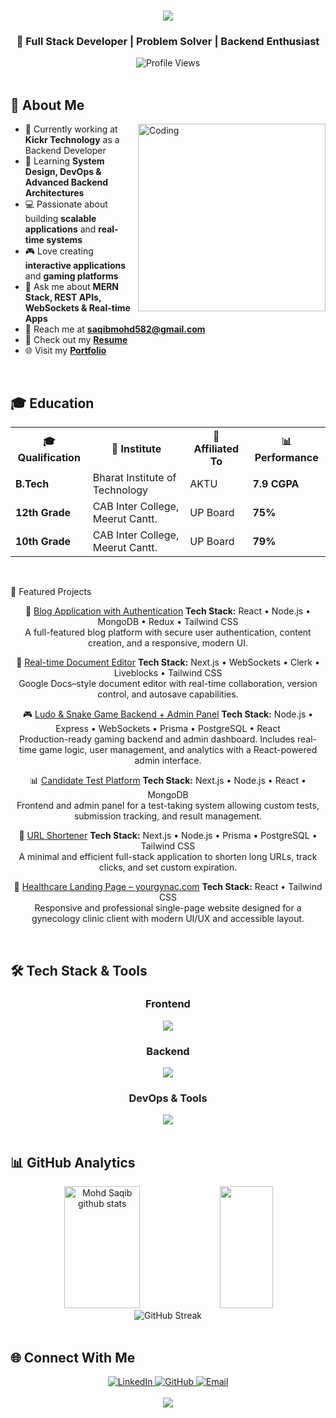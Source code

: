 <h1 align="center">
  <img src="https://readme-typing-svg.herokuapp.com/?font=Righteous&size=35&center=true&vCenter=true&width=500&height=70&duration=4000&lines=Hi+There!+👋;+I'm+Mohd+Saqib!;" />
</h1>

<h3 align="center">🚀 Full Stack Developer | Problem Solver | Backend Enthusiast</h3>

<div align="center">
  <img src="https://komarev.com/ghpvc/?username=saqib001-github&label=Profile%20views&color=0e75b6&style=flat" alt="Profile Views" />
</div>

<br>

## 🎯 About Me

<img align="right" alt="Coding" width="300" src="https://cdn.dribbble.com/users/1162077/screenshots/3848914/programmer.gif">

- 🏢 Currently working at **Kickr Technology** as a Backend Developer  
- 🌱 Learning **System Design, DevOps & Advanced Backend Architectures**  
- 💻 Passionate about building **scalable applications** and **real-time systems**  
- 🎮 Love creating **interactive applications** and **gaming platforms**  
- 💬 Ask me about **MERN Stack, REST APIs, WebSockets & Real-time Apps**  
- 📧 Reach me at **saqibmohd582@gmail.com**  
- 📄 Check out my [**Resume**](https://docs.google.com/document/d/16VmOBbNGzM5V-ydIzqwfEo7zMv48uCLK/edit?usp=sharing&ouid=112916712414969120758&rtpof=true&sd=true)  
- 🌐 Visit my [**Portfolio**](https://elegant-portfolio-beta.vercel.app/)

<br clear="both">

## 🎓 Education

<div align="center">
<table>
  <tr>
    <th>🎓 Qualification</th>
    <th>🏫 Institute</th>
    <th>🔗 Affiliated To</th>
    <th>📊 Performance</th>
  </tr>
  <tr>
    <td><strong>B.Tech</strong></td>
    <td>Bharat Institute of Technology</td>
    <td>AKTU</td>
    <td><strong>7.9 CGPA</strong></td>
  </tr>
  <tr>
    <td><strong>12th Grade</strong></td>
    <td>CAB Inter College, Meerut Cantt.</td>
    <td>UP Board</td>
    <td><strong>75%</strong></td>
  </tr>
  <tr>
    <td><strong>10th Grade</strong></td>
    <td>CAB Inter College, Meerut Cantt.</td>
    <td>UP Board</td>
    <td><strong>79%</strong></td>
  </tr>
</table>
</div>

<br>

 🚀 Featured Projects
<div align="center">

 📝 [Blog Application with Authentication](https://github.com/saqib001-github/blog-app)
**Tech Stack:** React • Node.js • MongoDB • Redux • Tailwind CSS  
A full-featured blog platform with secure user authentication, content creation, and a responsive, modern UI.

 📄 [Real-time Document Editor](https://github.com/saqib001-github/document-editor)
**Tech Stack:** Next.js • WebSockets • Clerk • Liveblocks • Tailwind CSS  
Google Docs–style document editor with real-time collaboration, version control, and autosave capabilities.

 🎮 [Ludo & Snake Game Backend + Admin Panel](https://github.com/saqib001-github/ludo-game-backend)
**Tech Stack:** Node.js • Express • WebSockets • Prisma • PostgreSQL • React  
Production-ready gaming backend and admin dashboard. Includes real-time game logic, user management, and analytics with a React-powered admin interface.

 📊 [Candidate Test Platform](https://github.com/saqib001-github/test-platform)
**Tech Stack:** Next.js • Node.js • React • MongoDB  
Frontend and admin panel for a test-taking system allowing custom tests, submission tracking, and result management.

 🔗 [URL Shortener](https://github.com/saqib001-github/url_shortner)
**Tech Stack:** Next.js • Node.js • Prisma • PostgreSQL • Tailwind CSS  
A minimal and efficient full-stack application to shorten long URLs, track clicks, and set custom expiration.

 🏥 [Healthcare Landing Page – yourgynac.com](https://yourgynac.com)
**Tech Stack:** React • Tailwind CSS  
Responsive and professional single-page website designed for a gynecology clinic client with modern UI/UX and accessible layout.

</div>


<br>

## 🛠️ Tech Stack & Tools

<div align="center">

### Frontend
<img src="https://skillicons.dev/icons?i=react,nextjs,html,css,js,tailwind" />

### Backend
<img src="https://skillicons.dev/icons?i=nodejs,express,mongodb,postman" />

### DevOps & Tools
<img src="https://skillicons.dev/icons?i=docker,git,github,figma,cpp" />

</div>

<br>

## 📊 GitHub Analytics

<div align="center">
  <img width="49%" height="195px" src="https://github-readme-stats.vercel.app/api?username=saqib001-github&show_icons=true&count_private=true&hide_border=true&title_color=00b4d8&icon_color=00b4d8&text_color=c9d1d9&bg_color=0d1117" alt="Mohd Saqib github stats" /> 
  
  <img width="41%" height="195px" src="https://github-readme-stats.vercel.app/api/top-langs/?username=saqib001-github&layout=compact&hide_border=true&title_color=00b4d8&text_color=c9d1d9&bg_color=0d1117" />
</div>

<div align="center">
  <img src="https://github-readme-streak-stats.herokuapp.com/?user=saqib001-github&theme=tokyonight&hide_border=true" alt="GitHub Streak" />
</div>

<br>

## 🌐 Connect With Me

<div align="center">
  <a href="https://www.linkedin.com/in/saqib001/" target="_blank">
    <img src="https://img.shields.io/badge/-LinkedIn-0077B5?style=for-the-badge&logo=linkedin&logoColor=white" alt="LinkedIn"/>
  </a>
  <a href="https://github.com/saqib001-github" target="_blank">
    <img src="https://img.shields.io/badge/-GitHub-181717?style=for-the-badge&logo=github&logoColor=white" alt="GitHub"/>
  </a>
  <a href="mailto:saqibmohd582@gmail.com">
    <img src="https://img.shields.io/badge/-Email-D14836?style=for-the-badge&logo=gmail&logoColor=white" alt="Email"/>
  </a>
</div>

<br>

<div align="center">
  <img src="https://capsule-render.vercel.app/api?type=waving&color=gradient&height=100&section=footer"/>
</div>

